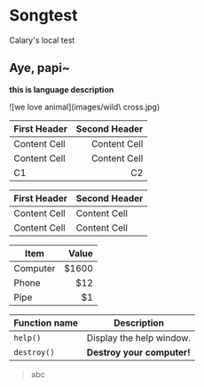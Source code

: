 Songtest
========

Calary's local test 

## Aye, papi~
**this is language description**

![we love animal](images/wild\ cross.jpg)



|First Header  | Second Header|
|------------- | -------------:|
|Content Cell  | Content Cell|
|Content Cell  | Content Cell|
|C1 |  C2 |

| First Header  | Second Header |
| ------------- | ------------- |
| Content Cell  | Content Cell  |
| Content Cell  | Content Cell  |

| Item      | Value |
| --------- | -----:|
| Computer  | $1600 |
| Phone     |   $12 |
| Pipe      |  $1 |

| Function name | Description                    |
| ------------- | ------------------------------ |
| `help()`      | Display the help window.       |
| `destroy()`   | **Destroy your computer!**     |


> abc
